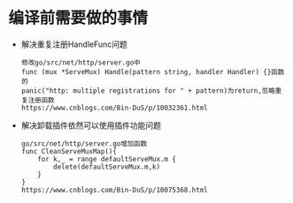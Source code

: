 # 编译前需要做的事情
* 解决重复注册HandleFunc问题
    ```
    修改go/src/net/http/server.go中
    func (mux *ServeMux) Handle(pattern string, handler Handler) {}函数的
    panic("http: multiple registrations for " + pattern)为return,忽略重复注册函数
    https://www.cnblogs.com/Bin-DuS/p/10032361.html
    ```
* 解决卸载插件依然可以使用插件功能问题
    ```
    go/src/net/http/server.go增加函数
    func CleanServeMuxMap(){
	    for k,_ = range defaultServeMux.m {
		    delete(defaultServeMux.m,k)
	    }
    }
    https://www.cnblogs.com/Bin-DuS/p/10075368.html
    ```